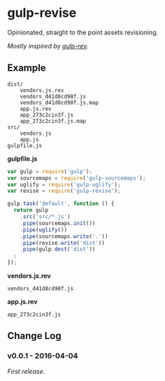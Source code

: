 # gulp-revise

Opinionated, straight to the point assets revisioning.

*Mostly inspired by [gulp-rev](https://github.com/sindresorhus/gulp-rev).*

## Example

```
dist/
    vendors.js.rev
    vendors_d41d8cd98f.js
    vendors_d41d8cd98f.js.map
    app.js.rev
    app_273c2cin3f.js
    app_273c2cin3f.js.map
src/
    vendors.js
    app.js
gulpfile.js
```

**gulpfile.js**

```javascript
var gulp = require('gulp');
var sourcemaps = require('gulp-sourcemaps');
var uglify = require('gulp-uglify');
var revise = require('gulp-revise');

gulp.task('default', function () {
  return gulp
    .src('src/*.js')
    .pipe(sourcemaps.init())
    .pipe(uglify())
    .pipe(sourcemaps.write('.'))
    .pipe(revise.write('dist'))
    .pipe(gulp.dest('dist'))
  ;
});
```

**vendors.js.rev**

```
vendors_d41d8cd98f.js
```

**app.js.rev**

```
app_273c2cin3f.js
```

## Change Log

### v0.0.1 - 2016-04-04

*First release.*
